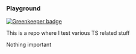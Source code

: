 ### Playground

[![Greenkeeper badge](https://badges.greenkeeper.io/dimitrisnl/typescript-playground.svg)](https://greenkeeper.io/)

This is a repo where I test various TS related stuff

Nothing important
